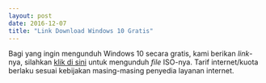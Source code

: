 ```yaml
---
layout: post
date: 2016-12-07
title: "Link Download Windows 10 Gratis"
---
```

Bagi yang ingin mengunduh Windows 10 secara gratis, kami berikan _link_-nya, silahkan [klik di sini](https://www.microsoft.com/en-us/software-download/windows10ISO) untuk mengunduh _file_ ISO-nya. Tarif internet/kuota berlaku sesuai kebijakan masing-masing penyedia layanan internet.
